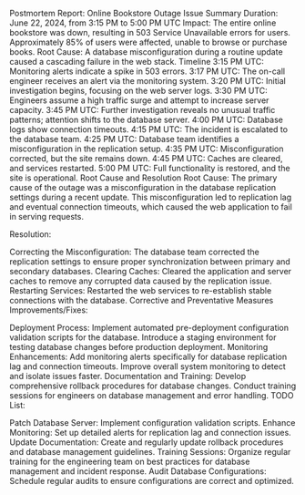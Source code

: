 Postmortem Report: Online Bookstore Outage
Issue Summary
Duration: June 22, 2024, from 3:15 PM to 5:00 PM UTC
Impact: The entire online bookstore was down, resulting in 503 Service Unavailable errors for users. Approximately 85% of users were affected, unable to browse or purchase books.
Root Cause: A database misconfiguration during a routine update caused a cascading failure in the web stack.
Timeline
3:15 PM UTC: Monitoring alerts indicate a spike in 503 errors.
3:17 PM UTC: The on-call engineer receives an alert via the monitoring system.
3:20 PM UTC: Initial investigation begins, focusing on the web server logs.
3:30 PM UTC: Engineers assume a high traffic surge and attempt to increase server capacity.
3:45 PM UTC: Further investigation reveals no unusual traffic patterns; attention shifts to the database server.
4:00 PM UTC: Database logs show connection timeouts.
4:15 PM UTC: The incident is escalated to the database team.
4:25 PM UTC: Database team identifies a misconfiguration in the replication setup.
4:35 PM UTC: Misconfiguration corrected, but the site remains down.
4:45 PM UTC: Caches are cleared, and services restarted.
5:00 PM UTC: Full functionality is restored, and the site is operational.
Root Cause and Resolution
Root Cause: The primary cause of the outage was a misconfiguration in the database replication settings during a recent update. This misconfiguration led to replication lag and eventual connection timeouts, which caused the web application to fail in serving requests.

Resolution:

Correcting the Misconfiguration: The database team corrected the replication settings to ensure proper synchronization between primary and secondary databases.
Clearing Caches: Cleared the application and server caches to remove any corrupted data caused by the replication issue.
Restarting Services: Restarted the web services to re-establish stable connections with the database.
Corrective and Preventative Measures
Improvements/Fixes:

Deployment Process:
Implement automated pre-deployment configuration validation scripts for the database.
Introduce a staging environment for testing database changes before production deployment.
Monitoring Enhancements:
Add monitoring alerts specifically for database replication lag and connection timeouts.
Improve overall system monitoring to detect and isolate issues faster.
Documentation and Training:
Develop comprehensive rollback procedures for database changes.
Conduct training sessions for engineers on database management and error handling.
TODO List:

Patch Database Server:
Implement configuration validation scripts.
Enhance Monitoring:
Set up detailed alerts for replication lag and connection issues.
Update Documentation:
Create and regularly update rollback procedures and database management guidelines.
Training Sessions:
Organize regular training for the engineering team on best practices for database management and incident response.
Audit Database Configurations:
Schedule regular audits to ensure configurations are correct and optimized.

